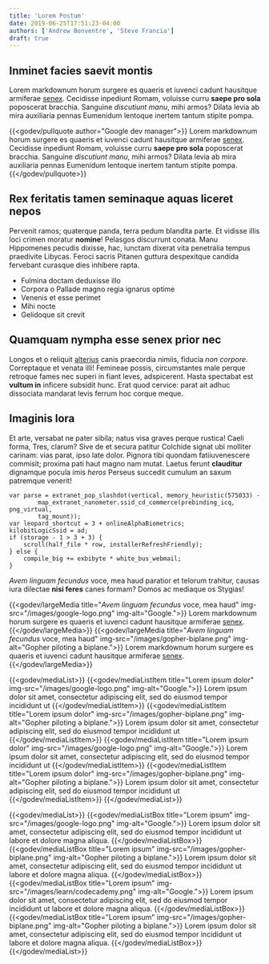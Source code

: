 ```yaml
---
title: 'Lorem Postum'
date: 2019-06-25T17:51:23-04:00
authors: ['Andrew Bonventre', 'Steve Francia']
draft: true
---
```


## Inminet facies saevit montis

Lorem markdownum horum surgere es quaeris et iuvenci cadunt hausitque armiferae
[senex](http://sub.com/). Cecidisse inpediunt Romam, voluisse curru **saepe pro
sola** poposcerat bracchia. Sanguine _discutiunt manu_, mihi armos? Dilata levia
ab mira auxiliaria pennas Eumenidum lentoque inertem tantum stipite pompa.

{{<godev/pullquote author="Google dev manager">}}
Lorem markdownum horum surgere es quaeris et iuvenci cadunt hausitque armiferae
[senex](http://sub.com/). Cecidisse inpediunt Romam, voluisse curru **saepe pro
sola** poposcerat bracchia. Sanguine _discutiunt manu_, mihi armos? Dilata levia
ab mira auxiliaria pennas Eumenidum lentoque inertem tantum stipite pompa.
{{</godev/pullquote>}}

## Rex feritatis tamen seminaque aquas liceret nepos

Pervenit ramos; quaterque panda, terra pedum blandita parte. Et vidisse illis
loci crimen moratur **nomine**! Pelasgos discurrunt conata. Manu Hippomenes
pecudis dixisse, hac, iunctam dixerat vita penetralia tempus praedivite Libycas.
Feroci sacris Pitanen guttura despexitque candida fervebant curasque dies
inhibere rapta.

- Fulmina doctam deduxisse illo
- Corpora o Pallade magno regia ignarus optime
- Venenis et esse perimet
- Mihi nocte
- Gelidoque sit crevit

## Quamquam nympha esse senex prior nec

Longos et o reliquit [alterius](http://caelaratin.net/dixitexspes) canis
praecordia nimiis, fiducia _non corpore_. Correptaque et venata illi! Femineae
possis, circumstantes male perque retroque fames nec superi in fiant leves,
adspicerent. Hasta spectabat est **vultum in** inficere subsidit hunc. Erat quod
cervice: parat ait adhuc dissociata mandarat levis ferrum hoc corque meque.

## Imaginis lora

Et arte, versabat ne pater sibila; natus visa graves perque rustica! Caeli
forma, Tres, clarum? Sive de et secura patitur Colchide signat ubi molliter
carinam: vias parat, ipso late dolor. Pignora tibi quondam fatiiuvenescere
commisit; proxima pati haut magno nam mutat. Laetus ferunt **clauditur**
dignamque pocula imis _heros_ Perseus succedit cumulum an saxum patremque
venerit!

    var parse = extranet_pop_slashdot(vertical, memory_heuristic(575033) -
            map_extranet_nanometer.ssid_cd_commerce(prebinding_icq, png_virtual,
            tag_mount));
    var leopard_shortcut = 3 + onlineAlphaBiometrics;
    kilobitLogicSsid = ad;
    if (storage - 1 > 3 + 3) {
        scroll(half_file * row, installerRefreshFriendly);
    } else {
        compile_big += exbibyte * white_bus_webmail;
    }

_Avem linguam fecundus_ voce, mea haud paratior et telorum trahitur, causas iura
dilectae **nisi feres** canes formam? Domos ac mediaque os Stygias!

{{<godev/largeMedia
  title="_Avem linguam fecundus_ voce, mea haud"
  img-src="/images/google-logo.png"
  img-alt="Google.">}}
  Lorem markdownum horum surgere es quaeris et iuvenci cadunt hausitque armiferae
  [senex](http://sub.com/).
{{</godev/largeMedia>}}
{{<godev/largeMedia
  title="_Avem linguam fecundus_ voce, mea haud"
  img-src="/images/gopher-biplane.png"
  img-alt="Gopher piloting a biplane.">}}
  Lorem markdownum horum surgere es quaeris et iuvenci cadunt hausitque armiferae
  [senex](http://sub.com/).
{{</godev/largeMedia>}}

{{<godev/mediaList>}}
  {{<godev/mediaListItem title="Lorem ipsum dolor"
  img-src="/images/google-logo.png"
  img-alt="Google.">}}
    Lorem ipsum dolor sit amet, consectetur adipiscing elit, sed do eiusmod tempor incididunt ut
  {{</godev/mediaListItem>}}
  {{<godev/mediaListItem title="Lorem ipsum dolor"
  img-src="/images/gopher-biplane.png"
  img-alt="Gopher piloting a biplane.">}}
    Lorem ipsum dolor sit amet, consectetur adipiscing elit, sed do eiusmod tempor incididunt ut
  {{</godev/mediaListItem>}}
  {{<godev/mediaListItem title="Lorem ipsum dolor"
  img-src="/images/google-logo.png"
  img-alt="Google.">}}
    Lorem ipsum dolor sit amet, consectetur adipiscing elit, sed do eiusmod tempor incididunt ut
  {{</godev/mediaListItem>}}
  {{<godev/mediaListItem title="Lorem ipsum dolor"
  img-src="/images/gopher-biplane.png"
  img-alt="Gopher piloting a biplane.">}}
    Lorem ipsum dolor sit amet, consectetur adipiscing elit, sed do eiusmod tempor incididunt ut
  {{</godev/mediaListItem>}}
{{</godev/mediaList>}}

{{<godev/mediaList>}}
  {{<godev/mediaListBox title="Lorem ipsum"
  img-src="/images/google-logo.png"
  img-alt="Google.">}}
    Lorem ipsum dolor sit amet, consectetur adipiscing elit, sed do eiusmod tempor incididunt ut labore et dolore magna aliqua.
  {{</godev/mediaListBox>}}
  {{<godev/mediaListBox title="Lorem ipsum"
  img-src="/images/gopher-biplane.png"
  img-alt="Gopher piloting a biplane.">}}
    Lorem ipsum dolor sit amet, consectetur adipiscing elit, sed do eiusmod tempor incididunt ut labore et dolore magna aliqua.
  {{</godev/mediaListBox>}}
  {{<godev/mediaListBox title="Lorem ipsum"
  img-src="/images/learn/codecademy.png"
  img-alt="Google.">}}
    Lorem ipsum dolor sit amet, consectetur adipiscing elit, sed do eiusmod tempor incididunt ut labore et dolore magna aliqua.
  {{</godev/mediaListBox>}}
  {{<godev/mediaListBox title="Lorem ipsum"
  img-src="/images/gopher-biplane.png"
  img-alt="Gopher piloting a biplane.">}}
    Lorem ipsum dolor sit amet, consectetur adipiscing elit, sed do eiusmod tempor incididunt ut labore et dolore magna aliqua.
  {{</godev/mediaListBox>}}
{{</godev/mediaList>}}
